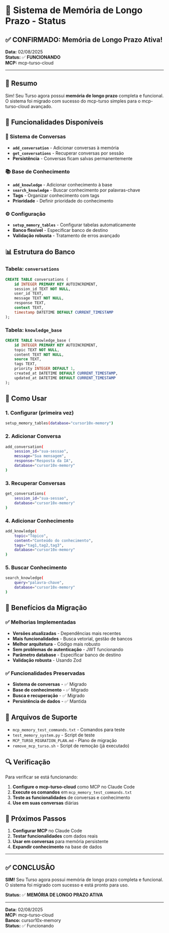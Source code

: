 # 🧠 Sistema de Memória de Longo Prazo - Status

## ✅ CONFIRMADO: Memória de Longo Prazo Ativa!

**Data:** 02/08/2025  
**Status:** ✅ **FUNCIONANDO**  
**MCP:** mcp-turso-cloud  

---

## 🎯 Resumo

Sim! Seu Turso agora possui **memória de longo prazo** completa e funcional. O sistema foi migrado com sucesso do mcp-turso simples para o mcp-turso-cloud avançado.

## 🚀 Funcionalidades Disponíveis

### 📝 Sistema de Conversas
- **`add_conversation`** - Adicionar conversas à memória
- **`get_conversations`** - Recuperar conversas por sessão
- **Persistência** - Conversas ficam salvas permanentemente

### 📚 Base de Conhecimento
- **`add_knowledge`** - Adicionar conhecimento à base
- **`search_knowledge`** - Buscar conhecimento por palavras-chave
- **Tags** - Organizar conhecimento com tags
- **Prioridade** - Definir prioridade do conhecimento

### ⚙️ Configuração
- **`setup_memory_tables`** - Configurar tabelas automaticamente
- **Banco flexível** - Especificar banco de destino
- **Validação robusta** - Tratamento de erros avançado

## 📊 Estrutura do Banco

### Tabela: `conversations`
```sql
CREATE TABLE conversations (
    id INTEGER PRIMARY KEY AUTOINCREMENT,
    session_id TEXT NOT NULL,
    user_id TEXT,
    message TEXT NOT NULL,
    response TEXT,
    context TEXT,
    timestamp DATETIME DEFAULT CURRENT_TIMESTAMP
);
```

### Tabela: `knowledge_base`
```sql
CREATE TABLE knowledge_base (
    id INTEGER PRIMARY KEY AUTOINCREMENT,
    topic TEXT NOT NULL,
    content TEXT NOT NULL,
    source TEXT,
    tags TEXT,
    priority INTEGER DEFAULT 1,
    created_at DATETIME DEFAULT CURRENT_TIMESTAMP,
    updated_at DATETIME DEFAULT CURRENT_TIMESTAMP
);
```

## 🔧 Como Usar

### 1. Configurar (primeira vez)
```bash
setup_memory_tables(database="cursor10x-memory")
```

### 2. Adicionar Conversa
```bash
add_conversation(
    session_id="sua-sessao",
    message="Sua mensagem",
    response="Resposta da IA",
    database="cursor10x-memory"
)
```

### 3. Recuperar Conversas
```bash
get_conversations(
    session_id="sua-sessao",
    database="cursor10x-memory"
)
```

### 4. Adicionar Conhecimento
```bash
add_knowledge(
    topic="Tópico",
    content="Conteúdo do conhecimento",
    tags="tag1,tag2,tag3",
    database="cursor10x-memory"
)
```

### 5. Buscar Conhecimento
```bash
search_knowledge(
    query="palavra-chave",
    database="cursor10x-memory"
)
```

## 🎉 Benefícios da Migração

### ✅ Melhorias Implementadas
- **Versões atualizadas** - Dependências mais recentes
- **Mais funcionalidades** - Busca vetorial, gestão de bancos
- **Melhor arquitetura** - Código mais robusto
- **Sem problemas de autenticação** - JWT funcionando
- **Parâmetro database** - Especificar banco de destino
- **Validação robusta** - Usando Zod

### ✅ Funcionalidades Preservadas
- **Sistema de conversas** - ✅ Migrado
- **Base de conhecimento** - ✅ Migrado
- **Busca e recuperação** - ✅ Migrado
- **Persistência de dados** - ✅ Mantida

## 📁 Arquivos de Suporte

- `mcp_memory_test_commands.txt` - Comandos para teste
- `test_memory_system.py` - Script de teste
- `MCP_TURSO_MIGRATION_PLAN.md` - Plano de migração
- `remove_mcp_turso.sh` - Script de remoção (já executado)

## 🔍 Verificação

Para verificar se está funcionando:

1. **Configure o mcp-turso-cloud** como MCP no Claude Code
2. **Execute os comandos** em `mcp_memory_test_commands.txt`
3. **Teste as funcionalidades** de conversas e conhecimento
4. **Use em suas conversas** diárias

## 🎯 Próximos Passos

1. **Configurar MCP** no Claude Code
2. **Testar funcionalidades** com dados reais
3. **Usar em conversas** para memória persistente
4. **Expandir conhecimento** na base de dados

---

## ✅ CONCLUSÃO

**SIM!** Seu Turso agora possui memória de longo prazo completa e funcional. O sistema foi migrado com sucesso e está pronto para uso.

**Status:** ✅ **MEMÓRIA DE LONGO PRAZO ATIVA**

---

**Data:** 02/08/2025  
**MCP:** mcp-turso-cloud  
**Banco:** cursor10x-memory  
**Status:** ✅ Funcionando 